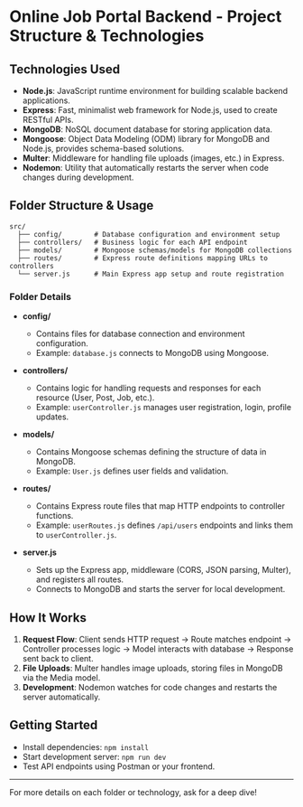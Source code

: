 # Online Job Portal Backend - Project Structure & Technologies

## Technologies Used

- **Node.js**: JavaScript runtime environment for building scalable backend applications.
- **Express**: Fast, minimalist web framework for Node.js, used to create RESTful APIs.
- **MongoDB**: NoSQL document database for storing application data.
- **Mongoose**: Object Data Modeling (ODM) library for MongoDB and Node.js, provides schema-based solutions.
- **Multer**: Middleware for handling file uploads (images, etc.) in Express.
- **Nodemon**: Utility that automatically restarts the server when code changes during development.

## Folder Structure & Usage

```
src/
  ├── config/        # Database configuration and environment setup
  ├── controllers/   # Business logic for each API endpoint
  ├── models/        # Mongoose schemas/models for MongoDB collections
  ├── routes/        # Express route definitions mapping URLs to controllers
  └── server.js      # Main Express app setup and route registration
```

### Folder Details

- **config/**
  - Contains files for database connection and environment configuration.
  - Example: `database.js` connects to MongoDB using Mongoose.

- **controllers/**
  - Contains logic for handling requests and responses for each resource (User, Post, Job, etc.).
  - Example: `userController.js` manages user registration, login, profile updates.

- **models/**
  - Contains Mongoose schemas defining the structure of data in MongoDB.
  - Example: `User.js` defines user fields and validation.

- **routes/**
  - Contains Express route files that map HTTP endpoints to controller functions.
  - Example: `userRoutes.js` defines `/api/users` endpoints and links them to `userController.js`.

- **server.js**
  - Sets up the Express app, middleware (CORS, JSON parsing, Multer), and registers all routes.
  - Connects to MongoDB and starts the server for local development.

## How It Works

1. **Request Flow**: Client sends HTTP request → Route matches endpoint → Controller processes logic → Model interacts with database → Response sent back to client.
2. **File Uploads**: Multer handles image uploads, storing files in MongoDB via the Media model.
3. **Development**: Nodemon watches for code changes and restarts the server automatically.

## Getting Started

- Install dependencies: `npm install`
- Start development server: `npm run dev`
- Test API endpoints using Postman or your frontend.

---

For more details on each folder or technology, ask for a deep dive!
